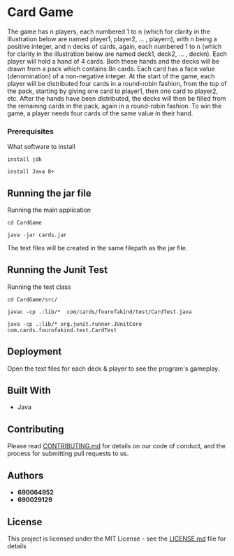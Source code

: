 # Card Game
The game has n players, each numbered 1 to n (which for clarity in the illustration below are named player1, player2, ... , playern), with n being a positive integer, and n decks of cards, again, each numbered 1 to n (which for clarity in the illustration below are named deck1, deck2, ... , deckn). Each player will hold a hand of 4 cards. Both these hands and the decks will be drawn from a pack which contains 8n cards. Each card has a face value (denomination) of a non-negative integer.
At the start of the game, each player will be distributed four cards in a round-robin fashion, from the top of the pack, starting by giving one card to player1, then one card to player2, etc. After the hands have been distributed, the decks will then be filled from the remaining cards in the pack, again in a round-robin fashion.
To win the game, a player needs four cards of the same value in their hand.

### Prerequisites
What software to install

```
install jdk
```
```
install Java 8+
```

## Running the jar file
Running the main application
```
cd CardGame
```
```
java -jar cards.jar
```
The text files will be created in the same filepath as the jar file.

## Running the Junit Test
Running the test class
```
cd CardGame/src/
```
```
javac -cp .:lib/*  com/cards/fourofakind/test/CardTest.java 
```
```
java -cp .:lib/* org.junit.runner.JUnitCore com.cards.fourofakind.test.CardTest
```

## Deployment
Open the text files for each deck & player to see the program's gameplay.

## Built With
* Java

## Contributing
Please read [CONTRIBUTING.md](https://gist.github.com/PurpleBooth/b24679402957c63ec426) for details on our code of conduct, and the process for submitting pull requests to us.


## Authors
* **690064952**
* **690029129**

## License
This project is licensed under the MIT License - see the [LICENSE.md](LICENSE.md) file for details
